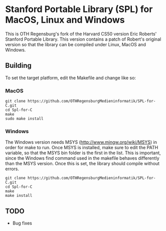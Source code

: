 # Stanford Portable Library (SPL) for MacOS, Linux and Windows

This is OTH Regensburg's fork of the Harvard CS50 version Eric Roberts' Stanford Portable Library. This version contains a patch of Robert's original version so that the library can be compiled under Linux, MacOS and Windows.

## Building
To set the target platform, edit the Makefile and change like so:

### MacOS

    git clone https://github.com/OTHRegensburgMedieninformatik/SPL-for-C.git
    cd Spl-for-C
    make
    sudo make install

### Windows

The Windows version needs MSYS (http://www.mingw.org/wiki/MSYS) in order for make to run. Once MSYS is installed, make sure to edit the PATH variable, so that the MSYS bin folder is the first in the list. This is important, since the Windows find command used in the makefile behaves differently than the MSYS version. Once this is set, the library should compile without errors.
    
    git clone https://github.com/OTHRegensburgMedieninformatik/SPL-for-C.git
    cd Spl-for-C
    make
    make install

## TODO

* Bug fixes

